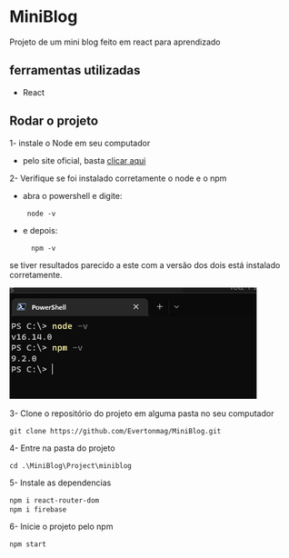 # MiniBlog

Projeto de um mini blog feito em react para aprendizado

## ferramentas utilizadas

* React

## Rodar o projeto

1- instale o Node em seu computador

* pelo site oficial, basta [clicar aqui](https://nodejs.org/en/)

2- Verifique se foi instalado corretamente o node e o npm

* abra o powershell e digite:
  
  ```shell
   node -v
   ```

* e depois:

  ```shell
    npm -v
  ```

se tiver resultados parecido a este com a versão dos dois está instalado corretamente.

![Verificando se o node e npm está instalado corretamente](images/verificando_node_e_npm.png)

3- Clone o repositório do projeto em alguma pasta no seu computador

```shell
git clone https://github.com/Evertonmag/MiniBlog.git
```

4- Entre na pasta do projeto

```shell
cd .\MiniBlog\Project\miniblog
```

5- Instale as dependencias

```shell
npm i react-router-dom 
npm i firebase
```

6- Inicie o projeto pelo npm

```shell
npm start
```
